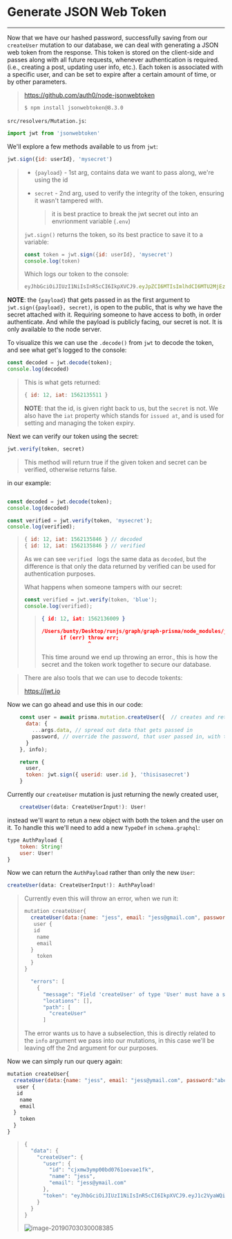 # Generate JSON Web Token

---------------------------------

Now that we have our hashed password, successfully saving from our `createUser` mutation to our database, we can deal with generating a JSON web token from the response. This token is stored on the client-side and passes along with all future requests, whenever authentication is required. (i.e., creating a post, updating user info, etc.). Each token is associated with a specific user, and can be set to expire after a certain amount of time, or by other parameters.

> https://github.com/auth0/node-jsonwebtoken
>
> ```shell
> $ npm install jsonwebtoken@8.3.0
> ```



`src/resolvers/Mutation.js`:

```js
import jwt from 'jsonwebtoken'
```



We'll explore a few methods available to us from `jwt`:

```js
jwt.sign({id: userId}, 'mysecret')
```

> - `{payload}` -  1st arg, contains data we want to pass along, we're using the id
>
> - `secret` - 2nd arg, used to verify the integrity of the token, ensuring it wasn't tampered with. 
>
>   > it is best practice to break the jwt secret out into an envrionment variable (`.env`)
>
>  `jwt.sign()` returns the token, so its best practice to save it to a variable:
>
> ```js
> const token = jwt.sign({id: userId}, 'mysecret')
> console.log(token)
> ```
>
> Which logs our token to the console: 
>
> ```js
> eyJhbGciOiJIUzI1NiIsInR5cCI6IkpXVCJ9.eyJpZCI6MTIsImlhdCI6MTU2MjEzNTE2OH0.MtaARdl1k-b56zfqMYJGmJI-uP9QzkB4gAwO16DdVvQ
> ```



**NOTE**: the `{payload}` that gets passed in as the first argument to `jwt.sign({payload}, secret)`, is open to the public, that is why we have the secret attached with it. Requiring someone to have access to both, in order authenticate. And while the payload is publicly facing, our secret is not. It is only available to the node server. 

To visualize this we can use the `.decode()` from `jwt` to decode the token, and see what get's logged to the console:

```js
const decoded = jwt.decode(token);
console.log(decoded)
```

> This is what gets returned:
>
> ```js
> { id: 12, iat: 1562135511 }
> ```
>
> **NOTE**: that the id, is given right back to us, but the `secret` is not. We also have the `iat` property which stands for `issued at`, and is used for setting and managing the token expiry. 

Next we can verify our token using the secret:

```js
jwt.verify(token, secret)
```

> This method will return true if the given token and secret can be verified, otherwise returns false. 

in our example:

```js

const decoded = jwt.decode(token);
console.log(decoded)

const verified = jwt.verify(token, 'mysecret');
console.log(verified);
```

> ```js
> { id: 12, iat: 1562135846 } // decoded
> { id: 12, iat: 1562135846 } // verified
> ```
>
> As we can see `verified ` logs the same data as `decoded`, but the difference is that only the data returned by verified can be used for authentication purposes. 
>
>
> What happens when someone tampers with our secret:
>
> ```js
> const verified = jwt.verify(token, 'blue');
> console.log(verified);
> ```
>
> > ```json
> > { id: 12, iat: 1562136009 }
> > 
> > /Users/bunty/Desktop/runjs/graph/graph-prisma/node_modules/jsonwebtoken/verify.js:27
> >       if (err) throw err;
> >                ^
> > ```
> >
> > This time around we end up throwing an error., this is how the secret and the token work together to secure our database.



> There are also tools that we can use to decode tokents:
>
> https://jwt.io



Now we can go ahead and use this in our code:

```js
    const user = await prisma.mutation.createUser({  // creates and returns new user
      data: {
        ...args.data, // spread out data that gets passed in
        password, // override the password, that user passed in, with the hashed version.
      }
    }, info);

    return {
      user,
      token: jwt.sign({ userid: user.id }, 'thisisasecret')
    }
```



Currently our `createUser` mutation is just returning the newly created user, 

```js
    createUser(data: CreateUserInput!): User!
```

instead we'll want to retun a new object with both the token and the user on it. To handle this we'll need to add a new `TypeDef` in `schema.graphql`:

```js
type AuthPayload {
    token: String!
    user: User!
}
```



Now we can return the `AuthPayload` rather than only the new `User`:

```js
createUser(data: CreateUserInput!): AuthPayload!
```

> Currently even this will throw an error, when we run it:
>
> ```js
> mutation createUser{
>   createUser(data:{name: "jess", email: "jess@gmail.com", password:"abc12345"}){
>    user {
>    id
>     name
>     email
>   }
>     token
>   }
> }
> ```
>
> ```js
>   "errors": [
>     {
>       "message": "Field 'createUser' of type 'User' must have a sub selection. (line 2, column 3):\n  createUser(data: $_v0_data)\n  ^",
>       "locations": [],
>       "path": [
>         "createUser"
>       ]
> ```
>
> The error wants us to have a subselection, this is directly related to the `info` argument we pass into our mutations, in this case we'll be leaving off the 2nd argument for our purposes.



Now we can simply run our query again: 

```js
mutation createUser{
  createUser(data:{name: "jess", email: "jess@ymail.com", password:"abc12345"}){
   user {
   id
    name
    email
  }
    token
  }
}
```

> ```js
> {
>   "data": {
>     "createUser": {
>       "user": {
>         "id": "cjxmw3ymp00bd0761oevae1fk",
>         "name": "jess",
>         "email": "jess@ymail.com"
>       },
>       "token": "eyJhbGciOiJIUzI1NiIsInR5cCI6IkpXVCJ9.eyJ1c2VyaWQiOiJjanhtdzN5bXAwMGJkMDc2MW9ldmFlMWZrIiwiaWF0IjoxNTYyMTM3MTIzfQ.fli3l_deOcQS76CUrpsB_5fRUzrqKj2aofM_dImqtLc"
>     }
>   }
> }
> ```
>
> ![image-20190703030008385](http://ww1.sinaimg.cn/large/006tNc79ly1g4mnt816g6j30hb0513yy.jpg)





